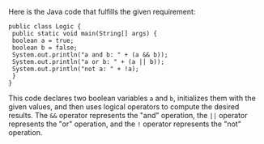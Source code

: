 Here is the Java code that fulfills the given requirement:
```
public class Logic {
 public static void main(String[] args) {
 boolean a = true;
 boolean b = false;
 System.out.println("a and b: " + (a && b));
 System.out.println("a or b: " + (a || b));
 System.out.println("not a: " + !a);
 }
}
```
This code declares two boolean variables `a` and `b`, initializes them with the given values, and then uses logical operators to compute the desired results. The `&&` operator represents the "and" operation, the `||` operator represents the "or" operation, and the `!` operator represents the "not" operation.

